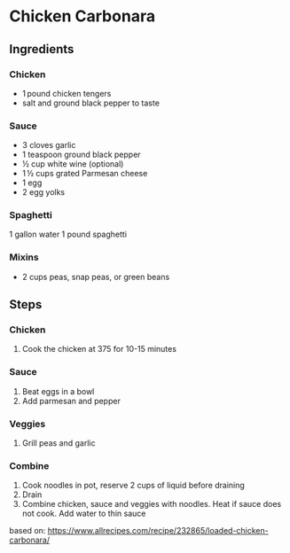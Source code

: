 # Chicken Carbonara

## Ingredients
### Chicken
- 1 pound chicken tengers
- salt and ground black pepper to taste

### Sauce
- 3 cloves garlic
- 1 teaspoon ground black pepper
- ½ cup white wine (optional)
- 1 ½ cups grated Parmesan cheese
- 1 egg
- 2 egg yolks

### Spaghetti
1 gallon water
1 pound spaghetti

### Mixins
- 2 cups peas, snap peas, or green beans


## Steps
### Chicken
1. Cook the chicken at 375 for 10-15 minutes

### Sauce
1. Beat eggs in a bowl
1. Add parmesan and pepper

### Veggies
1. Grill peas and garlic

### Combine
1. Cook noodles in pot, reserve 2 cups of liquid before draining
2. Drain
3. Combine chicken, sauce and veggies with noodles. Heat if sauce does not cook. Add water to thin sauce

based on: https://www.allrecipes.com/recipe/232865/loaded-chicken-carbonara/ 
